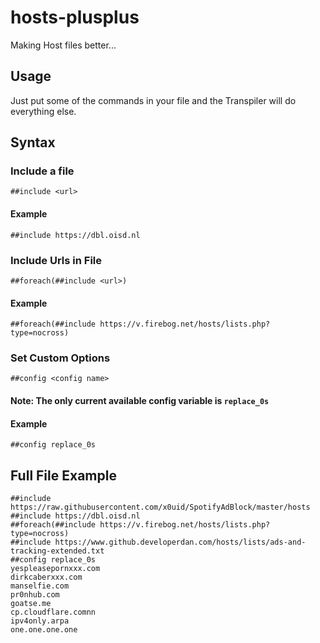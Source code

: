 # hosts-plusplus
Making Host files better...

## Usage
Just put some of the commands in your file and the Transpiler will do everything else.

## Syntax
### Include a file
```
##include <url>
```
#### Example
```
##include https://dbl.oisd.nl
```

### Include Urls in File
```
##foreach(##include <url>)
```
#### Example
```
##foreach(##include https://v.firebog.net/hosts/lists.php?type=nocross)
```

### Set Custom Options
```
##config <config name>
```
#### Note: The only current available config variable is `replace_0s`
#### Example
```
##config replace_0s
```

## Full File Example
```
##include https://raw.githubusercontent.com/x0uid/SpotifyAdBlock/master/hosts
##include https://dbl.oisd.nl
##foreach(##include https://v.firebog.net/hosts/lists.php?type=nocross)
##include https://www.github.developerdan.com/hosts/lists/ads-and-tracking-extended.txt
##config replace_0s
yespleasepornxxx.com
dirkcaberxxx.com
manselfie.com
pr0nhub.com
goatse.me
cp.cloudflare.comnn
ipv4only.arpa
one.one.one.one
```
